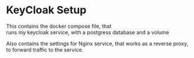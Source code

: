 # KeyCloak Setup

This contains the docker compose file, that  
runs my keycloak service, with a postgress database and a volume  

Also contains the settings for Nginx service, that works as a reverse proxy, to forward traffic to the service. 

